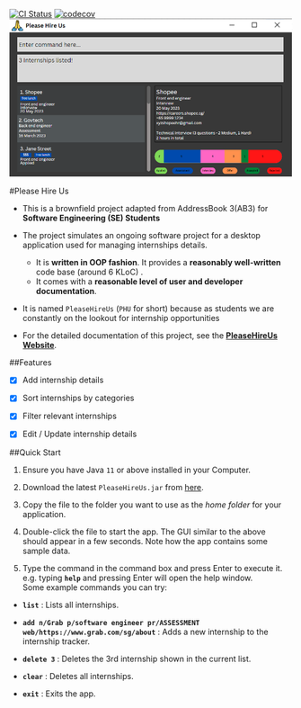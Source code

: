 [![CI Status](https://github.com/AY2223S1-CS2103T-W17-4/tp/actions/workflows/gradle.yml/badge.svg)](https://github.com/AY2223S1-CS2103T-W17-4/tp/actions)
[![codecov](https://codecov.io/gh/AY2223S1-CS2103T-W17-4/tp/branch/master/graph/badge.svg?token=5KEF39JO86)](https://codecov.io/gh/AY2223S1-CS2103T-W17-4/tp)
![Ui](docs/images/Ui.png)


#Please Hire Us
* This is a brownfield project adapted from AddressBook 3(AB3) for **Software Engineering (SE) Students**

* The project simulates an ongoing software project for a desktop application used for managing internships details.
  * It is **written in OOP fashion**. It provides a **reasonably well-written** code base (around 6 KLoC) .
  * It comes with a **reasonable level of user and developer documentation**.
* It is named `PleaseHireUs` (`PHU` for short) because as students we are constantly on the lookout for internship opportunities
* For the detailed documentation of this project, see the **[PleaseHireUs Website](https://ay2223s1-cs2103t-w17-4.github.io/tp/)**.

##Features
- [x] Add internship details
- [x] Sort internships by categories
- [x] Filter relevant internships
- [x] Edit / Update internship details


##Quick Start

1. Ensure you have Java `11` or above installed in your Computer.

2. Download the latest `PleaseHireUs.jar` from [here](https://github.com/AY2223S1-CS2103T-W17-4/tp/releases).

3. Copy the file to the folder you want to use as the _home folder_ for your application.

4. Double-click the file to start the app. The GUI similar to the above should appear in a few seconds. Note how the app contains some sample data.<br>

5. Type the command in the command box and press Enter to execute it. e.g. typing **`help`** and pressing Enter will open the help window.<br>
   Some example commands you can try:
  * **`list`** : Lists all internships.

  * **`add n/Grab p/software engineer pr/ASSESSMENT web/https://www.grab.com/sg/about`** : Adds a new internship to the internship tracker.

  * **`delete 3`** : Deletes the 3rd internship shown in the current list.

  * **`clear`** : Deletes all internships.

  * **`exit`** : Exits the app.
